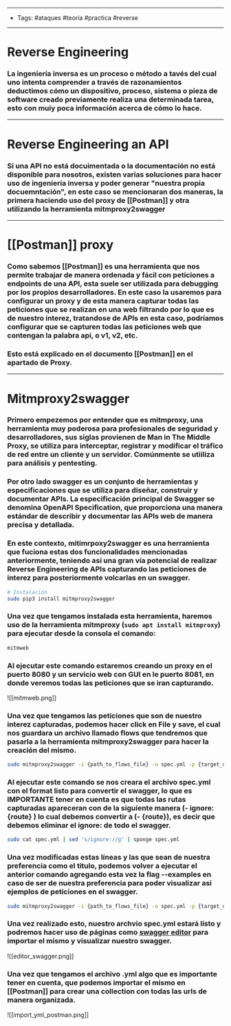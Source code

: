 ----
- Tags: #ataques #teoria #practica #reverse
----
# Reverse Engineering
### La **ingeniería inversa** es un proceso o método a tavés del cual uno intenta comprender a través de razonamientos deductimos cómo un dispositivo, proceso, sistema o pieza de software creado previamente realiza una determinada tarea, esto con muiy poca información acerca de cómo lo hace.

----
# Reverse Engineering an API
### Si una API no está docuimentada o la documentación no está disponible para nosotros, existen varias soluciones para hacer uso de ingeniería inversa y poder generar "nuestra propia docuemntación", en este caso se mencionaran dos maneras, la primera haciendo uso del **proxy** de [[Postman]] y otra utilizando la herramienta **mitmproxy2swagger**

------
# [[Postman]] proxy
### Como sabemos [[Postman]] es una herramienta que nos permite trabajar de manera ordenada y fácil con peticiones a endpoints de una API, esta suele ser utilizada para debugging por los propios desarrolladores. En este caso la usaremos para configurar un proxy y de esta manera capturar todas las peticiones que se realizan en una web filtrando por lo que es de nuestro interez, tratandose de APIs en esta caso, podríamos configurar que se capturen todas las peticiones web que contengan la palabra **api**, o **v1**, **v2**, etc.
### Esto está explicado en el documento [[Postman]] en el apartado de **Proxy**.

-------
# Mitmproxy2swagger
### Primero empezemos por entender que es **mitmproxy**, una herramienta muy poderosa para profesionales de seguridad y desarrolladores, sus siglas provienen de **Man in The Middle Proxy**, se utiliza para interceptar, registrar y modificar el tráfico de red entre un cliente y un servidor. Comúnmente se utiiliza para análisis y pentesting.
### Por otro lado **swagger** es un conjunto de herramientas y especificaciones que se utiliza para diseñar, construir y documentar APIs. La especificación principal de Swagger se denomina **OpenAPI Specification**, que proporciona una manera estándar de describir y documentar las APIs web de manera precisa y detallada.
### En este contexto, **mitimrpoxy2swagger** es una herramienta que fuciona estas dos funcionalidades mencionadas anteriormente, teniendo así una gran vía potencial de realizar **Reverse Engineering** de APIs capturando las peticiones de interez para posteriormente volcarlas en un swagger.

```bash
# Instalación 
sudo pip3 install mitmproxy2swagger 
```
### Una vez que tengamos instalada esta herramienta, haremos uso de la herramienta **mitmproxy** (`sudo apt install mitmproxy`) para ejecutar desde la consola el comando:

```bash
mitmweb
```
### Al ejecutar este comando estaremos creando un proxy en el puerto 8080 y un servicio web con GUI en le puerto 8081, en donde veremos todas las peticiones que se iran capturando.

![[mitmweb.png]]
### Una vez que tengamos las peticiones que son de nuestro interez capturadas, podemos hacer click en **File** y **save**, el cual nos guardara un archivo llamado **flows** que tendremos que pasarla a la herramienta **mitmproxy2swagger** para hacer la creación del mismo.

```bash
sudo mitmproxy2swagger -i {path_to_flows_file} -o spec.yml -p {target_domain_audited} -f flow
```
### Al ejecutar este comando se nos creara el archivo **spec.yml** con el format listo para convertir el swagger, lo que es IMPORTANTE tener en cuenta es que todas las rutas capturadas apareceran con de la siguiente manera (**- ignore:{route}** ) lo cual debemos convertir a (**- {route}**), es decir que debemos eliminar el **ignore:** de todo el swagger.

```bash
sudo cat spec.yml | sed 's/ignore://g' | sponge spec.yml
```
### Una vez modificadas estas líneas y las que sean de nuestra preferencia como el titulo, podemos volver a ejecutar el anterior comando agregando esta vez la flag **--examples** en caso de ser de nuestra preferencia para poder visualizar asi ejemplos de peticiones en el swagger.

```bash
sudo mitmproxy2swagger -i {path_to_flows_file} -o spec.yml -p {target_domain_audited} -f flow --examples
```
### Una vez realizado esto, nuestro archvio spec.yml estará listo y podremos hacer uso de páginas como [swagger editor](https://editor.swagger.io) para importar el mismo y visualizar nuestro swagger. 

![[editor_swagger.png]]
### Una vez que tengamos el archivo **.yml** algo que es importante tener en cuenta, que podemos importar el mismo en [[Postman]] para crear una collection con todas las urls de manera organizada.

![[import_yml_postman.png]]